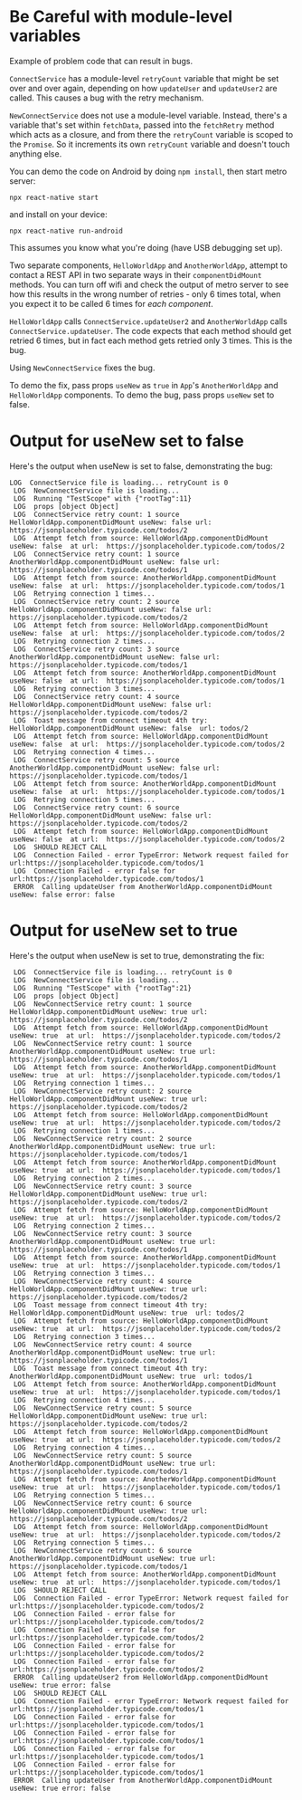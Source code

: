 # Be Careful with module-level variables

Example of problem code that can result in bugs.

`ConnectService` has a module-level `retryCount` variable that might be set over and over again, depending on how `updateUser` and `updateUser2` are called. This causes a bug with the retry mechanism.

`NewConnectService` does not use a module-level variable. Instead, there's a variable that's set within `fetchData`, passed into the `fetchRetry` method which acts as a closure, and from there the `retryCount` variable is scoped to the `Promise`. So it increments its own `retryCount` variable and doesn't touch anything else.

You can demo the code on Android by doing `npm install`, then start metro server:

```
npx react-native start
```

and install on your device:

```
npx react-native run-android
```

This assumes you know what you're doing (have USB debugging set up).

Two separate components, `HelloWorldApp` and `AnotherWorldApp`, attempt to contact a REST API in two separate ways in their `componentDidMount` methods. You can turn off wifi and check the output of metro server to see how this results in the wrong number of retries - only 6 times total, when you expect it to be called 6 times for *each component*.

`HelloWorldApp` calls `ConnectService.updateUser2` and `AnotherWorldApp` calls `ConnectService.updateUser`. The code expects that each method should get retried 6 times, but in fact each method gets retried only 3 times. This is the bug.

Using `NewConnectService` fixes the bug.

To demo the fix, pass props `useNew` as `true` in `App`'s `AnotherWorldApp` and `HelloWorldApp` components. To demo the bug, pass props `useNew` set to false.

# Output for useNew set to false

Here's the output when useNew is set to false, demonstrating the bug:

```
LOG  ConnectService file is loading... retryCount is 0
 LOG  NewConnectService file is loading...
 LOG  Running "TestScope" with {"rootTag":11}
 LOG  props [object Object]
 LOG  ConnectService retry count: 1 source HelloWorldApp.componentDidMount useNew: false url: https://jsonplaceholder.typicode.com/todos/2
 LOG  Attempt fetch from source: HelloWorldApp.componentDidMount useNew: false  at url:  https://jsonplaceholder.typicode.com/todos/2
 LOG  ConnectService retry count: 1 source AnotherWorldApp.componentDidMount useNew: false url: https://jsonplaceholder.typicode.com/todos/1
 LOG  Attempt fetch from source: AnotherWorldApp.componentDidMount useNew: false  at url:  https://jsonplaceholder.typicode.com/todos/1
 LOG  Retrying connection 1 times...
 LOG  ConnectService retry count: 2 source HelloWorldApp.componentDidMount useNew: false url: https://jsonplaceholder.typicode.com/todos/2
 LOG  Attempt fetch from source: HelloWorldApp.componentDidMount useNew: false  at url:  https://jsonplaceholder.typicode.com/todos/2
 LOG  Retrying connection 2 times...
 LOG  ConnectService retry count: 3 source AnotherWorldApp.componentDidMount useNew: false url: https://jsonplaceholder.typicode.com/todos/1
 LOG  Attempt fetch from source: AnotherWorldApp.componentDidMount useNew: false  at url:  https://jsonplaceholder.typicode.com/todos/1
 LOG  Retrying connection 3 times...
 LOG  ConnectService retry count: 4 source HelloWorldApp.componentDidMount useNew: false url: https://jsonplaceholder.typicode.com/todos/2
 LOG  Toast message from connect timeout 4th try: HelloWorldApp.componentDidMount useNew: false  url: todos/2
 LOG  Attempt fetch from source: HelloWorldApp.componentDidMount useNew: false  at url:  https://jsonplaceholder.typicode.com/todos/2
 LOG  Retrying connection 4 times...
 LOG  ConnectService retry count: 5 source AnotherWorldApp.componentDidMount useNew: false url: https://jsonplaceholder.typicode.com/todos/1
 LOG  Attempt fetch from source: AnotherWorldApp.componentDidMount useNew: false  at url:  https://jsonplaceholder.typicode.com/todos/1
 LOG  Retrying connection 5 times...
 LOG  ConnectService retry count: 6 source HelloWorldApp.componentDidMount useNew: false url: https://jsonplaceholder.typicode.com/todos/2
 LOG  Attempt fetch from source: HelloWorldApp.componentDidMount useNew: false  at url:  https://jsonplaceholder.typicode.com/todos/2
 LOG  SHOULD REJECT CALL
 LOG  Connection Failed - error TypeError: Network request failed for url:https://jsonplaceholder.typicode.com/todos/1
 LOG  Connection Failed - error false for url:https://jsonplaceholder.typicode.com/todos/1
 ERROR  Calling updateUser from AnotherWorldApp.componentDidMount useNew: false error: false
```

# Output for useNew set to true

Here's the output when useNew is set to true, demonstrating the fix:

```
 LOG  ConnectService file is loading... retryCount is 0
 LOG  NewConnectService file is loading...
 LOG  Running "TestScope" with {"rootTag":21}
 LOG  props [object Object]
 LOG  NewConnectService retry count: 1 source HelloWorldApp.componentDidMount useNew: true url: https://jsonplaceholder.typicode.com/todos/2
 LOG  Attempt fetch from source: HelloWorldApp.componentDidMount useNew: true  at url:  https://jsonplaceholder.typicode.com/todos/2
 LOG  NewConnectService retry count: 1 source AnotherWorldApp.componentDidMount useNew: true url: https://jsonplaceholder.typicode.com/todos/1
 LOG  Attempt fetch from source: AnotherWorldApp.componentDidMount useNew: true  at url:  https://jsonplaceholder.typicode.com/todos/1
 LOG  Retrying connection 1 times...
 LOG  NewConnectService retry count: 2 source HelloWorldApp.componentDidMount useNew: true url: https://jsonplaceholder.typicode.com/todos/2
 LOG  Attempt fetch from source: HelloWorldApp.componentDidMount useNew: true  at url:  https://jsonplaceholder.typicode.com/todos/2
 LOG  Retrying connection 1 times...
 LOG  NewConnectService retry count: 2 source AnotherWorldApp.componentDidMount useNew: true url: https://jsonplaceholder.typicode.com/todos/1
 LOG  Attempt fetch from source: AnotherWorldApp.componentDidMount useNew: true  at url:  https://jsonplaceholder.typicode.com/todos/1
 LOG  Retrying connection 2 times...
 LOG  NewConnectService retry count: 3 source HelloWorldApp.componentDidMount useNew: true url: https://jsonplaceholder.typicode.com/todos/2
 LOG  Attempt fetch from source: HelloWorldApp.componentDidMount useNew: true  at url:  https://jsonplaceholder.typicode.com/todos/2
 LOG  Retrying connection 2 times...
 LOG  NewConnectService retry count: 3 source AnotherWorldApp.componentDidMount useNew: true url: https://jsonplaceholder.typicode.com/todos/1
 LOG  Attempt fetch from source: AnotherWorldApp.componentDidMount useNew: true  at url:  https://jsonplaceholder.typicode.com/todos/1
 LOG  Retrying connection 3 times...
 LOG  NewConnectService retry count: 4 source HelloWorldApp.componentDidMount useNew: true url: https://jsonplaceholder.typicode.com/todos/2
 LOG  Toast message from connect timeout 4th try: HelloWorldApp.componentDidMount useNew: true  url: todos/2
 LOG  Attempt fetch from source: HelloWorldApp.componentDidMount useNew: true  at url:  https://jsonplaceholder.typicode.com/todos/2
 LOG  Retrying connection 3 times...
 LOG  NewConnectService retry count: 4 source AnotherWorldApp.componentDidMount useNew: true url: https://jsonplaceholder.typicode.com/todos/1
 LOG  Toast message from connect timeout 4th try: AnotherWorldApp.componentDidMount useNew: true  url: todos/1
 LOG  Attempt fetch from source: AnotherWorldApp.componentDidMount useNew: true  at url:  https://jsonplaceholder.typicode.com/todos/1
 LOG  Retrying connection 4 times...
 LOG  NewConnectService retry count: 5 source HelloWorldApp.componentDidMount useNew: true url: https://jsonplaceholder.typicode.com/todos/2
 LOG  Attempt fetch from source: HelloWorldApp.componentDidMount useNew: true  at url:  https://jsonplaceholder.typicode.com/todos/2
 LOG  Retrying connection 4 times...
 LOG  NewConnectService retry count: 5 source AnotherWorldApp.componentDidMount useNew: true url: https://jsonplaceholder.typicode.com/todos/1
 LOG  Attempt fetch from source: AnotherWorldApp.componentDidMount useNew: true  at url:  https://jsonplaceholder.typicode.com/todos/1
 LOG  Retrying connection 5 times...
 LOG  NewConnectService retry count: 6 source HelloWorldApp.componentDidMount useNew: true url: https://jsonplaceholder.typicode.com/todos/2
 LOG  Attempt fetch from source: HelloWorldApp.componentDidMount useNew: true  at url:  https://jsonplaceholder.typicode.com/todos/2
 LOG  Retrying connection 5 times...
 LOG  NewConnectService retry count: 6 source AnotherWorldApp.componentDidMount useNew: true url: https://jsonplaceholder.typicode.com/todos/1
 LOG  Attempt fetch from source: AnotherWorldApp.componentDidMount useNew: true  at url:  https://jsonplaceholder.typicode.com/todos/1
 LOG  SHOULD REJECT CALL
 LOG  Connection Failed - error TypeError: Network request failed for url:https://jsonplaceholder.typicode.com/todos/2
 LOG  Connection Failed - error false for url:https://jsonplaceholder.typicode.com/todos/2
 LOG  Connection Failed - error false for url:https://jsonplaceholder.typicode.com/todos/2
 LOG  Connection Failed - error false for url:https://jsonplaceholder.typicode.com/todos/2
 LOG  Connection Failed - error false for url:https://jsonplaceholder.typicode.com/todos/2
 ERROR  Calling updateUser2 from HelloWorldApp.componentDidMount useNew: true error: false
 LOG  SHOULD REJECT CALL
 LOG  Connection Failed - error TypeError: Network request failed for url:https://jsonplaceholder.typicode.com/todos/1
 LOG  Connection Failed - error false for url:https://jsonplaceholder.typicode.com/todos/1
 LOG  Connection Failed - error false for url:https://jsonplaceholder.typicode.com/todos/1
 LOG  Connection Failed - error false for url:https://jsonplaceholder.typicode.com/todos/1
 LOG  Connection Failed - error false for url:https://jsonplaceholder.typicode.com/todos/1
 ERROR  Calling updateUser from AnotherWorldApp.componentDidMount useNew: true error: false
```